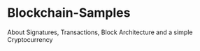 # Blockchain-Samples
About Signatures, Transactions, Block Architecture and a simple Cryptocurrency 
